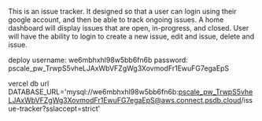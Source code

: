 This is an issue tracker. It designed so that a user can login using their google account, and then be able to track ongoing issues. 
A home dashboard will display issues that are open, in-progress, and closed. User will have the ability to login to create a new issue, edit and issue, delete and issue.


deploy username: we6mbhxhl98w5bb6fn6b password: pscale_pw_TrwpS5vheLJAxWbVFZgWg3XovmodFr1EwuFG7egaEpS

vercel db url DATABASE_URL='mysql://we6mbhxhl98w5bb6fn6b:pscale_pw_TrwpS5vheLJAxWbVFZgWg3XovmodFr1EwuFG7egaEpS@aws.connect.psdb.cloud/issue-tracker?sslaccept=strict'
